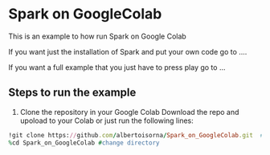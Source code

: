 # Spark on GoogleColab
This is an example to how run Spark on Google Colab

If you want just the installation of Spark and put your own code go to ....

If you want a full example that you just have to press play go to ...

## Steps to run the example

1. Clone the repository in your Google Colab
Download the repo and upoload to your Colab or just run the following lines:
~~~ rb
!git clone https://github.com/albertoisorna/Spark_on_GoogleColab.git  #download
%cd Spark_on_GoogleColab #change directory
~~~


